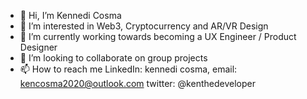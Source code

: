 - 👋 Hi, I’m Kennedi Cosma
- 👀 I’m interested in Web3, Cryptocurrency and AR/VR Design
- 🌱 I’m currently working towards becoming a UX Engineer / Product Designer
- 💞️ I’m looking to collaborate on group projects
- 📫 How to reach me LinkedIn: kennedi cosma, email: kencosma2020@outlook.com twitter: @kenthedeveloper

<!---
kencosma/kencosma is a ✨ special ✨ repository because its `README.md` (this file) appears on your GitHub profile.
You can click the Preview link to take a look at your changes.
--->
